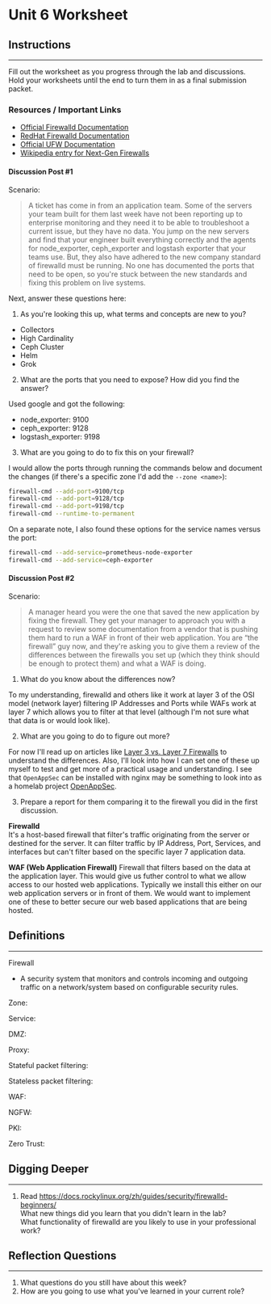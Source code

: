 # Unit 6 Worksheet

## Instructions

---

Fill out the worksheet as you progress through the lab and discussions.
Hold your worksheets until the end to turn them in as a final submission packet.

### Resources / Important Links

- [Official Firewalld Documentation](https://firewalld.org/documentation/)
- [RedHat Firewalld Documentation](https://docs.redhat.com/en/documentation/red_hat_enterprise_linux/9/html/configuring_firewalls_and_packet_filters/using-and-configuring-firewalld_firewall-packet-filters)
- [Official UFW Documentation](https://help.ubuntu.com/community/UFW)
- [Wikipedia entry for Next-Gen Firewalls](https://en.wikipedia.org/wiki/Next-generation_firewall)

#### Discussion Post #1

Scenario:
> A ticket has come in from an application team. Some of the servers your team built for them last week
> have not been reporting up to enterprise monitoring and they need it to be able to troubleshoot a current
> issue, but they have no data. You jump on the new servers and find that your engineer built everything
> correctly and the agents for node_exporter, ceph_exporter and logstash exporter that your teams use. But,
> they also have adhered to the new company standard of firewalld must be running. No one has documented the
> ports that need to be open, so you're stuck between the new standards and fixing this problem on live systems.

Next, answer these questions here:

1. As you're looking this up, what terms and concepts are new to you?
- Collectors
- High Cardinality
- Ceph Cluster
- Helm
- Grok

2. What are the ports that you need to expose? How did you find the answer?

Used google and got the following:
- node_exporter: 9100
- ceph_exporter: 9128
- logstash_exporter: 9198


3. What are you going to do to fix this on your firewall?

I would allow the ports through running the commands below and document
the changes (if there's a specific zone I'd add the `--zone <name>`):

```bash
firewall-cmd --add-port=9100/tcp
firewall-cmd --add-port=9128/tcp
firewall-cmd --add-port=9198/tcp
firewall-cmd --runtime-to-permanent
```

On a separate note, I also found these options for the service names versus the port:

```bash
firewall-cmd --add-service=prometheus-node-exporter
firewall-cmd --add-service=ceph-exporter
```


#### Discussion Post #2

Scenario:
> A manager heard you were the one that saved the new application by fixing the firewall. They get your manager
> to approach you with a request to review some documentation from a vendor that is pushing them hard to run a
> WAF in front of their web application. You are “the firewall” guy now, and they're asking you to give them a
> review of the differences between the firewalls you set up (which they think should be enough to protect them)
> and what a WAF is doing.

1. What do you know about the differences now?

To my understanding, firewalld and others like it work at layer 3 of the OSI model (network layer) filtering IP Addresses and Ports while WAFs work at layer 7 which allows you to filter at that level (although I'm not sure what that data is or would look like).

2. What are you going to do to figure out more?

For now I'll read up on articles like [Layer 3 vs. Layer 7 Firewalls](https://www.paloaltonetworks.com/cyberpedia/layer-3-vs-layer-7-firewall) to understand the differences. Also, I'll look into how I can set one of these up myself to test and get more of a practical usage and understanding.  I see that `OpenAppSec` can be installed with nginx may be something to look into as a homelab project [OpenAppSec](https://docs.openappsec.io/what-is-open-appsec).

3. Prepare a report for them comparing it to the firewall you did in the first discussion.

**Firewalld**  
It's a host-based firewall that filter's traffic originating from the server or destined for the server. It can filter traffic by IP Address, Port, Services, and interfaces but can't filter based on the specific layer 7 application data.

**WAF (Web Application Firewall)**
Firewall that filters based on the data at the application layer. This would give us futher control to what we allow access to our hosted web applications. Typically we install this either on our web application servers or in front of them. We would want to implement one of these to better secure our web based applications that are being hosted.


## Definitions

---

Firewall  
 - A security system that monitors and controls incoming and outgoing traffic on a network/system based on configurable security rules.

Zone:

Service:

DMZ:

Proxy:

Stateful packet filtering:

Stateless packet filtering:

WAF:

NGFW:

PKI: 

Zero Trust: 



## Digging Deeper

---

1. Read <https://docs.rockylinux.org/zh/guides/security/firewalld-beginners/>  
   What new things did you learn that you didn't learn in the lab?  
   What functionality of firewalld are you likely to use in your professional work?

## Reflection Questions

---

1. What questions do you still have about this week?
2. How are you going to use what you've learned in your current role?
